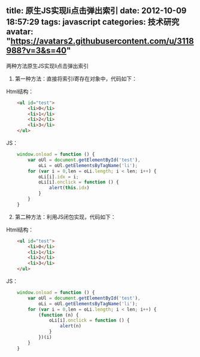 title: 原生JS实现li点击弹出索引
date: 2012-10-09 18:57:29
tags: javascript
categories: 技术研究
avatar: "https://avatars2.githubusercontent.com/u/3118988?v=3&s=40"
---

两种方法原生JS实现li点击弹出索引

1. 第一种方法：直接将索引i寄存在对象中，代码如下：

Html结构：
```html
    <ul id="test">
        <li>0</li>
        <li>1</li>
        <li>2</li>
        <li>3</li>
    </ul>
```

JS：
```javascript
    window.onload = function () {
        var oUl = document.getElementById('test'),
            oLi = oUl.getElementsByTagName('li');
        for (var i = 0,len = oLi.length; i < len; i++) {
            oLi[i].idx = i;
            oLi[i].onclick = function () {
                alert(this.idx)
            }
        }
    }
```

2. 第二种方法：利用JS闭包实现，代码如下：

Html结构：
```html
    <ul id="test">
        <li>0</li>
        <li>1</li>
        <li>2</li>
        <li>3</li>
    </ul>
```

JS：
```javascript
    window.onload = function () {
        var oUl = document.getElementById('test'),
            oLi = oUl.getElementsByTagName('li');
        for (var i = 0,len = oLi.length; i < len; i++) {       
            (function (n) {
                oLi[i].onclick = function () {
                    alert(n)
                }
            })(i)
        }
    }
```
    
